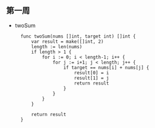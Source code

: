 ## 第一周
- twoSum

		func twoSum(nums []int, target int) []int {
            var result = make([]int, 2)
            length := len(nums)
            if length > 1 {
                for i := 0; i < length-1; i++ {
                    for j := i+1; j < length; j++ {
                        if target == nums[i] + nums[j] {
                            result[0] = i
                            result[1] = j
                            return result
                        }
                    }
                }
            }

            return result
        }
